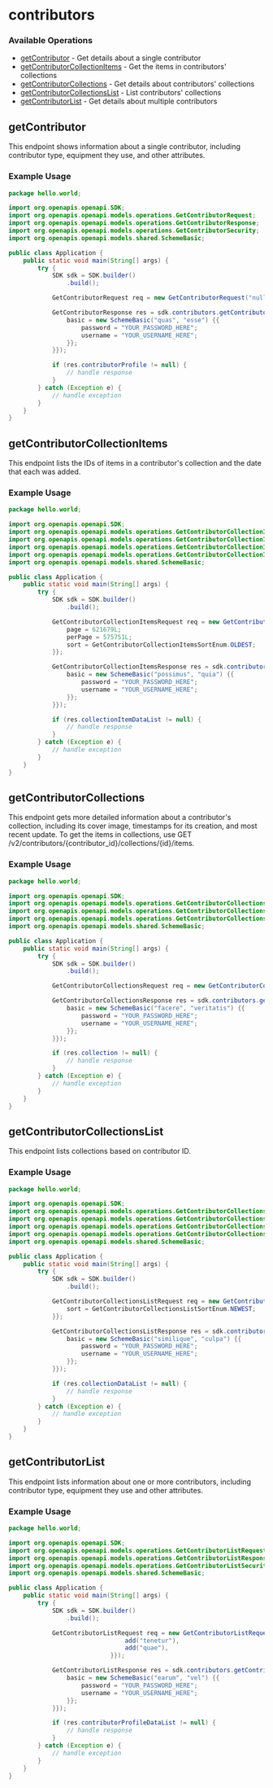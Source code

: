 # contributors

### Available Operations

* [getContributor](#getcontributor) - Get details about a single contributor
* [getContributorCollectionItems](#getcontributorcollectionitems) - Get the items in contributors' collections
* [getContributorCollections](#getcontributorcollections) - Get details about contributors' collections
* [getContributorCollectionsList](#getcontributorcollectionslist) - List contributors' collections
* [getContributorList](#getcontributorlist) - Get details about multiple contributors

## getContributor

This endpoint shows information about a single contributor, including contributor type, equipment they use, and other attributes.

### Example Usage

```java
package hello.world;

import org.openapis.openapi.SDK;
import org.openapis.openapi.models.operations.GetContributorRequest;
import org.openapis.openapi.models.operations.GetContributorResponse;
import org.openapis.openapi.models.operations.GetContributorSecurity;
import org.openapis.openapi.models.shared.SchemeBasic;

public class Application {
    public static void main(String[] args) {
        try {
            SDK sdk = SDK.builder()
                .build();

            GetContributorRequest req = new GetContributorRequest("nulla");            

            GetContributorResponse res = sdk.contributors.getContributor(req, new GetContributorSecurity() {{
                basic = new SchemeBasic("quas", "esse") {{
                    password = "YOUR_PASSWORD_HERE";
                    username = "YOUR_USERNAME_HERE";
                }};
            }});

            if (res.contributorProfile != null) {
                // handle response
            }
        } catch (Exception e) {
            // handle exception
        }
    }
}
```

## getContributorCollectionItems

This endpoint lists the IDs of items in a contributor's collection and the date that each was added.

### Example Usage

```java
package hello.world;

import org.openapis.openapi.SDK;
import org.openapis.openapi.models.operations.GetContributorCollectionItemsRequest;
import org.openapis.openapi.models.operations.GetContributorCollectionItemsResponse;
import org.openapis.openapi.models.operations.GetContributorCollectionItemsSecurity;
import org.openapis.openapi.models.operations.GetContributorCollectionItemsSortEnum;
import org.openapis.openapi.models.shared.SchemeBasic;

public class Application {
    public static void main(String[] args) {
        try {
            SDK sdk = SDK.builder()
                .build();

            GetContributorCollectionItemsRequest req = new GetContributorCollectionItemsRequest("quasi", "a") {{
                page = 621679L;
                perPage = 575751L;
                sort = GetContributorCollectionItemsSortEnum.OLDEST;
            }};            

            GetContributorCollectionItemsResponse res = sdk.contributors.getContributorCollectionItems(req, new GetContributorCollectionItemsSecurity() {{
                basic = new SchemeBasic("possimus", "quia") {{
                    password = "YOUR_PASSWORD_HERE";
                    username = "YOUR_USERNAME_HERE";
                }};
            }});

            if (res.collectionItemDataList != null) {
                // handle response
            }
        } catch (Exception e) {
            // handle exception
        }
    }
}
```

## getContributorCollections

This endpoint gets more detailed information about a contributor's collection, including its cover image, timestamps for its creation, and most recent update. To get the items in collections, use GET /v2/contributors/{contributor_id}/collections/{id}/items.

### Example Usage

```java
package hello.world;

import org.openapis.openapi.SDK;
import org.openapis.openapi.models.operations.GetContributorCollectionsRequest;
import org.openapis.openapi.models.operations.GetContributorCollectionsResponse;
import org.openapis.openapi.models.operations.GetContributorCollectionsSecurity;
import org.openapis.openapi.models.shared.SchemeBasic;

public class Application {
    public static void main(String[] args) {
        try {
            SDK sdk = SDK.builder()
                .build();

            GetContributorCollectionsRequest req = new GetContributorCollectionsRequest("eveniet", "asperiores");            

            GetContributorCollectionsResponse res = sdk.contributors.getContributorCollections(req, new GetContributorCollectionsSecurity() {{
                basic = new SchemeBasic("facere", "veritatis") {{
                    password = "YOUR_PASSWORD_HERE";
                    username = "YOUR_USERNAME_HERE";
                }};
            }});

            if (res.collection != null) {
                // handle response
            }
        } catch (Exception e) {
            // handle exception
        }
    }
}
```

## getContributorCollectionsList

This endpoint lists collections based on contributor ID.

### Example Usage

```java
package hello.world;

import org.openapis.openapi.SDK;
import org.openapis.openapi.models.operations.GetContributorCollectionsListRequest;
import org.openapis.openapi.models.operations.GetContributorCollectionsListResponse;
import org.openapis.openapi.models.operations.GetContributorCollectionsListSecurity;
import org.openapis.openapi.models.operations.GetContributorCollectionsListSortEnum;
import org.openapis.openapi.models.shared.SchemeBasic;

public class Application {
    public static void main(String[] args) {
        try {
            SDK sdk = SDK.builder()
                .build();

            GetContributorCollectionsListRequest req = new GetContributorCollectionsListRequest("consequuntur") {{
                sort = GetContributorCollectionsListSortEnum.NEWEST;
            }};            

            GetContributorCollectionsListResponse res = sdk.contributors.getContributorCollectionsList(req, new GetContributorCollectionsListSecurity() {{
                basic = new SchemeBasic("similique", "culpa") {{
                    password = "YOUR_PASSWORD_HERE";
                    username = "YOUR_USERNAME_HERE";
                }};
            }});

            if (res.collectionDataList != null) {
                // handle response
            }
        } catch (Exception e) {
            // handle exception
        }
    }
}
```

## getContributorList

This endpoint lists information about one or more contributors, including contributor type, equipment they use and other attributes.

### Example Usage

```java
package hello.world;

import org.openapis.openapi.SDK;
import org.openapis.openapi.models.operations.GetContributorListRequest;
import org.openapis.openapi.models.operations.GetContributorListResponse;
import org.openapis.openapi.models.operations.GetContributorListSecurity;
import org.openapis.openapi.models.shared.SchemeBasic;

public class Application {
    public static void main(String[] args) {
        try {
            SDK sdk = SDK.builder()
                .build();

            GetContributorListRequest req = new GetContributorListRequest(                new String[]{{
                                add("tenetur"),
                                add("quae"),
                            }});            

            GetContributorListResponse res = sdk.contributors.getContributorList(req, new GetContributorListSecurity() {{
                basic = new SchemeBasic("earum", "vel") {{
                    password = "YOUR_PASSWORD_HERE";
                    username = "YOUR_USERNAME_HERE";
                }};
            }});

            if (res.contributorProfileDataList != null) {
                // handle response
            }
        } catch (Exception e) {
            // handle exception
        }
    }
}
```
